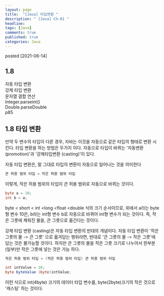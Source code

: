 ```yaml
---
layout: page
title:  "[Java] 타입변환 "
description: " [Java] Ch-01 "
headline: 
tags: [Java]
comments: true
published: true
categories: Java
---
```

posted [2021-06-14] 

## 1.8 
자동 타입 변환<br>
강제 타입 변환<br>
문자열 결합 연산<br>
Integer.parseint()<br>
Double.parseDouble<br>
p85<br>

## 1.8 타입 변환
  만약 두 변수의 타입이 다른 경우, 자바는 이것을 자동으로 같은 타입의 형태로 변환 시킨다. 타입 변환을 하는 방법은 두가지 이다. 자동으로 타입이 바뀌는 '자동변환(promotion)'과 '강제타입변환 (casting)'이 있다. 
  
  자동 타입 변환은, 말 그대로 타입의 변환이 자동으로 일어나는 것을 의미한다
  ```java
  큰 허용 범위 타입 = 작은 허용 범위 타입 
  ```
  이렇게, 작은 허용 범위의 타입이 큰 허용 범위로 자동으로 바뀌는 것이다.
  ```java
  byte a = 10;
  int b = a;
  ```
  byte < short < int <long <float <double 식의 크기 순서이므로, 위에서 a라는 byte형 변수 10은, b라는 int형 변수 b로 자동으로 바뀌어 int형 변수가 되는 것이다. 
즉, 작은 그릇에 채워진 물을, 큰 그릇으로 옮긴다는 것이다.

 강제 타입 변환 (casting)은 자동 타입 변환의 반대의 개념이다.
자동 타입 변환이 '작은 그릇의 물 -> 큰 그릇' 으로 옮겨담는 행위라면, 반대로 '큰 그릇의 물 -> 작은 그릇'에 담는 것은 불가능할 것이다. 하지만 큰 그릇의 물을 작은 그릇 크기로 나누어서 한부분 (일부)만 작은 그릇에 넣는 것은 가능 하다.
```java
작은 허용 범위 타입 = (작은 허용 범위 타입) 큰 허용 범위 타입
```
```java
int intValue = 10;
byte byteValue (byte)intValue;
```
이런 식으로 int(4byte) 크기의 데이터 타입 변수를, byte(2byte)크기의 작은 것으로 '캐스팅' 하는 것이다. 
                                         
